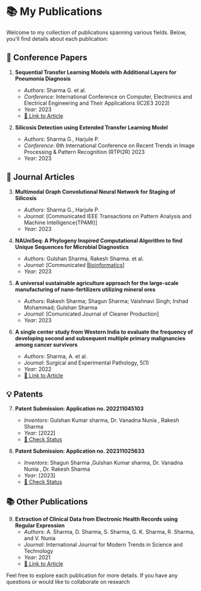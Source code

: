 # 📚 My Publications

Welcome to my collection of publications spanning various fields. Below, you'll find details about each publication:

## 📖 **Conference Papers**

1. **Sequential Transfer Learning Models with Additional Layers for Pneumonia Diagnosis**
   - *Authors*: Sharma G. et al.
   - *Conference*: International Conference on Computer, Electronics and Electrical Engineering and Their Applications (IC2E3 2023)
   - *Year*: 2023
   -  [🔗 Link to Article](https://doi.org/10.1109/IC2E357697.2023.10262764)

2. **Silicosis Detection using Extended Transfer Learning Model**
   - *Authors*: Sharma G., Harjule P.
   - *Conference*: 6th International Conference on Recent Trends in Image Processing & Pattern Recognition (RTPI2R) 2023
   - *Year*: 2023

## 📝 **Journal Articles**

3. **Multimodal Graph Convolutional Neural Network for Staging of Silicosis**
   - *Authors*: Sharma G., Harjule P.
   - *Journal*: [Communicated IEEE Transactions on Pattern Analysis and Machine Intelligence(TPAMI)]
   - *Year*: 2023

4. **NAUniSeq: A Phylogeny Inspired Computational Algorithm to find Unique Sequences for Microbial Diagnostics**
   - *Authors*: Gulshan Sharma, Rakesh Sharma. et al.
   - *Journal*: [Communicated [Bioinformatics](https://academic.oup.com/bioinformatics)]
   - *Year*: 2023

5. **A universal sustainable agriculture approach for the large-scale manufacturing of nano-fertilizers utilizing mineral ores**
   - *Authors*: Rakesh Sharma; Shagun Sharma; Vaishnavi Singh; Irshad Mohammad; Gulshan Sharma
   - *Journal*: [Comunicated Journal of Cleaner Production]
   - *Year*: 2023

6. **A single center study from Western India to evaluate the frequency of developing second and subsequent multiple primary malignancies among cancer survivors**
   - *Authors*: Sharma, A. et al.
   - *Journal*: Surgical and Experimental Pathology, 5(1)
   - *Year*: 2022
   - [🔗 Link to Article](https://surgexppathol.biomedcentral.com/articles/10.1186/s42047-022-00122-w)

## 💡 **Patents**

7. **Patent Submission: Application no. 202211045103**
   - *Inventors*: Gulshan Kumar sharma, Dr. Vanadna Nunia , Rakesh Sharma
   - *Year*: [2022]
   - [🔗 Check Status](https://iprsearch.ipindia.gov.in/PublicSearch/PublicationSearch/ApplicationStatus)

8. **Patent Submission: Application no. 202311025633**
   - *Inventors*: Shagun Sharma ,Gulshan Kumar sharma, Dr. Vanadna Nunia , Dr. Rakesh Sharma
   - *Year*: [2023]
   - [🔗 Check Status](https://iprsearch.ipindia.gov.in/PublicSearch/PublicationSearch/ApplicationStatus)

## 📚 **Other Publications**

9. **Extraction of Clinical Data from Electronic Health Records using Regular Expression**
   - *Authors*: A. Sharma, D. Sharma, S. Sharma, G. K. Sharma, R. Sharma, and V. Nunia
   - *Journal*: International Journal for Modern Trends in Science and Technology
   - *Year*: 2021
   - [🔗 Link to Article](http://www.ijmtst.com/vol7issue12.html)

Feel free to explore each publication for more details. If you have any questions or would like to collaborate on research
